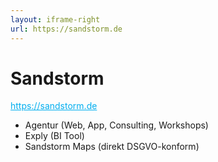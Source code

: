 ```yaml
---
layout: iframe-right
url: https://sandstorm.de
---
```


<style>
  a { color: #00aeef !important; }
</style>

# Sandstorm

<p>
  <a
    target="_blank"
    href="https://sandstorm.de"
  >
    https://sandstorm.de
  </a>
</p>

- Agentur (Web, App, Consulting, Workshops)
- Exply (BI Tool)
- Sandstorm Maps (direkt DSGVO-konform)

